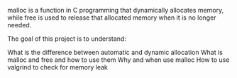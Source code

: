 malloc is a function in C programming that dynamically allocates memory, while free is used to release that allocated memory when it is no longer needed.

The goal of this project is to understand:

What is the difference between automatic and dynamic allocation
What is malloc and free and how to use them
Why and when use malloc
How to use valgrind to check for memory leak
